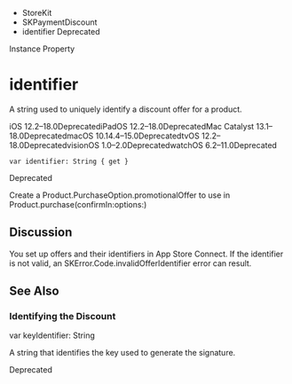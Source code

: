 

- StoreKit
- SKPaymentDiscount
-  identifier Deprecated

Instance Property

# identifier

A string used to uniquely identify a discount offer for a product.

iOS 12.2–18.0DeprecatediPadOS 12.2–18.0DeprecatedMac Catalyst 13.1–18.0DeprecatedmacOS 10.14.4–15.0DeprecatedtvOS 12.2–18.0DeprecatedvisionOS 1.0–2.0DeprecatedwatchOS 6.2–11.0Deprecated

``` source
var identifier: String { get }
```

Deprecated

Create a Product.PurchaseOption.promotionalOffer to use in Product.purchase(confirmIn:options:)

## Discussion

You set up offers and their identifiers in App Store Connect. If the identifier is not valid, an SKError.Code.invalidOfferIdentifier error can result.

## See Also

### Identifying the Discount

var keyIdentifier: String

A string that identifies the key used to generate the signature.

Deprecated


